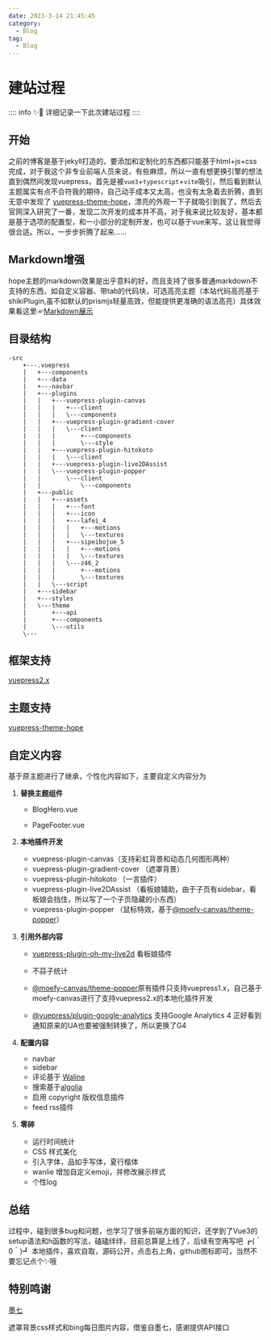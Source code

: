```yaml
---
date: 2023-3-14 21:45:45
category:
  - Blog
tag:
  - Blog
---
```

# 建站过程

:::: info ✨📒
详细记录一下此次建站过程
::::

## 开始

之前的博客是基于jekyll打造的，要添加和定制化的东西都只能基于html+js+css完成，对于我这个非专业前端人员来说，有些麻烦，所以一直有想更换引擎的想法
直到偶然间发现vuepress，首先是被`vue3`+`typescript`+`vite`吸引，然后看到默认主题属实有点不合符我的期待，自己动手成本又太高，也没有太急着去折腾，直到无意中发现了
[vuepress-theme-hope](https://theme-hope.vuejs.press/zh/)，漂亮的外观一下子就吸引到我了，然后去官网深入研究了一番，发现二次开发的成本并不高，对于我来说比较友好，基本都是基于选项的配置型，和一小部分的定制开发，也可以基于vue来写，这让我觉得很合适。所以，一步步折腾了起来……


## Markdown增强

hope主题的markdown效果是出乎意料的好，而且支持了很多普通markdown不支持的东西，如自定义容器、带tab的代码块，可选高亮主题（本站代码高亮基于shikiPlugin,虽不如默认的prismjs轻量高效，但能提供更准确的语法高亮）具体效果看这里☞[Markdown展示](/demo/markdown.md)

## 目录结构

```shell
-src
    +---.vuepress
    |   +---components
    |   +---data
    |   +---navbar
    |   +---plugins
    |   |   +---vuepress-plugin-canvas
    |   |   |   +---client
    |   |   |   \---components
    |   |   +---vuepress-plugin-gradient-cover
    |   |   |   \---client
    |   |   |       +---components
    |   |   |       \---style
    |   |   +---vuepress-plugin-hitokoto
    |   |   |   \---client
    |   |   +---vuepress-plugin-live2DAssist
    |   |   \---vuepress-plugin-popper
    |   |       \---client
    |   |           \---components
    |   +---public
    |   |   +---assets
    |   |   |   +---font
    |   |   |   +---icon
    |   |   |   +---lafei_4
    |   |   |   |   +---motions
    |   |   |   |   \---textures
    |   |   |   +---sipeibojue_5
    |   |   |   |   +---motions
    |   |   |   |   \---textures
    |   |   |   \---z46_2
    |   |   |       +---motions
    |   |   |       \---textures
    |   |   \---script
    |   +---sidebar
    |   +---styles
    |   \---theme
    |       +---api
    |       +---components
    |       \---utils
    \---
```

## 框架支持

[vuepress2.x](https://v2.vuepress.vuejs.org/zh/)

## 主题支持

[vuepress-theme-hope](https://theme-hope.vuejs.press/zh/)

## 自定义内容

基于原主题进行了继承，个性化内容如下，主要自定义内容分为

1. **替换主题组件**

   - BlogHero.vue

   - PageFooter.vue

2. **本地插件开发**

   - vuepress-plugin-canvas（支持彩虹背景和动态几何图形两种）
   - vuepress-plugin-gradient-cover （遮罩背景）
   - vuepress-plugin-hitokoto （一言插件）
   - vuepress-plugin-live2DAssist （看板娘辅助，由于子页有sidebar，看板娘会挡住，所以写了一个子页隐藏的小东西）
   - vuepress-plugin-popper （鼠标特效，基于[@moefy-canvas/theme-popper](https://github.com/moefyit/moefy-canvas)）

3. **引用外部内容**

   - [vuepress-plugin-oh-my-live2d](https://github.com/oh-my-live2d/vuepress-plugin-oh-my-live2d) 看板娘插件

   - 不蒜子统计

   - [@moefy-canvas/theme-popper](https://github.com/moefyit/moefy-canvas)原有插件只支持vuepress1.x，自己基于moefy-canvas进行了支持vuepress2.x的本地化插件开发

   - [@vuepress/plugin-google-analytics](https://v2.vuepress.vuejs.org/zh/reference/plugin/google-analytics.html) 支持Google Analytics 4 正好看到通知原来的UA也要被强制转换了，所以更换了G4
4. **配置内容**
   - navbar
   - sidebar
   - 评论基于 [Waline](https://waline.js.org/)
   - 搜索基于[algolia](https://www.algolia.com/developers/?utm_content=powered_by&utm_source=localhost&utm_medium=referral&utm_campaign=docsearch)
   - 启用 copyright 版权信息插件
   - feed rss插件

5. **零碎**
   - 运行时间统计
   - CSS 样式美化
   - 引入字体，品如手写体，夏行楷体
   - wanlie 增加自定义emoji，并修改展示样式
   - 个性log

## 总结
过程中，碰到很多bug和问题，也学习了很多前端方面的知识，还学到了Vue3的setup语法和h函数的写法，磕磕绊绊，目前总算是上线了，后续有空再写吧 ┏(＾0＾)┛
本地插件，喜欢自取，源码公开，点击右上角，github图标即可，当然不要忘记点个✨哦
## 特别鸣谢

[墨七](https://blog.mo7.cc/)

遮罩背景css样式和bing每日图片内容，借鉴自墨七，感谢提供API接口
